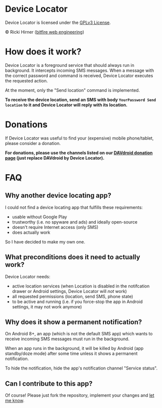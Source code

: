 
Device Locator
==============

Device Locator is licensed under the [GPLv3 License](LICENSE).

© Ricki Hirner ([bitfire web engineering](https://www.bitfire.at))


How does it work?
=================

Device Locator is a foreground service that should always run
in background. It intercepts incoming SMS messages. When a
message with the correct password and command is received,
Device Locator executes the requested action.

At the moment, only the "Send location" command is implemented.

**To receive the device location, send an SMS with body `YourPassword Send location`
to it and Device Locator will reply with its location.**


Donations
=========

If Device Locator was useful to find your (expensive) mobile phone/tablet,
please consider a donation.

**For donations, please use the channels listed on our [DAVdroid
donation page](https://www.davdroid.com/donate/) (just replace DAVdroid by Device Locator).**


FAQ
===

Why another device locating app?
--------------------------------

I could not find a device locating app that fulfills these requirements:

  * usable without Google Play
  * trustworthy (i.e. no spyware and ads) and ideally open-source
  * doesn't require Internet access (only SMS)
  * does actually work

So I have decided to make my own one.


What preconditions does it need to actually work?
-------------------------------------------------

Device Locator needs:

  * active location services (when Location is disabled in the notifcation drawer
    or Android settings, Device Locator will *not* work)
  * all requested permissions (location, send SMS, phone state)
  * to be active and running (i.e. if you force-stop the app in Android settings,
    it may not work anymore)


Why does it show a permanent notification?
------------------------------------------

On Android 8+, an app (which is not the default SMS app) which wants
to receive incoming SMS messages must run in the background.

When an app runs in the background, it will be killed by Android
(app standby/doze mode) after some time unless it shows a permanent
notification.

To hide the notification, hide the app's notification channel
"Service status".


Can I contribute to this app?
-----------------------------

Of course! Please just fork the repository, implement your changes and [let me
know](mailto:play@bitfire.at).

